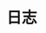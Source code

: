 ---
title: "日志"
description: "這是貓貓的日志，但你無法介此排錯（"
slug: "log"
image: "hutomo-abrianto-l2jk-uxb1BY-unsplash.jpg"
style:
    background: "#2a9d8f"
    color: "#fff"
---